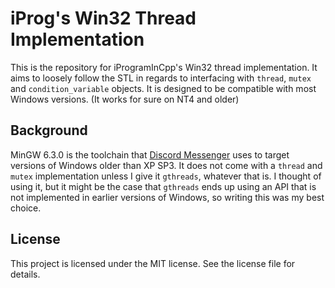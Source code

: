 # iProg's Win32 Thread Implementation

This is the repository for iProgramInCpp's Win32 thread implementation.  It aims to loosely follow
the STL in regards to interfacing with `thread`, `mutex` and `condition_variable` objects. It is
designed to be compatible with most Windows versions. (It works for sure on NT4 and older)

## Background

MinGW 6.3.0 is the toolchain that [Discord Messenger](https://github.com/DiscordMessenger/dm) uses
to target versions of Windows older than XP SP3.  It does not come with a `thread` and `mutex`
implementation unless I give it `gthreads`, whatever that is.  I thought of using it, but it might
be the case that `gthreads` ends up using an API that is not implemented in earlier versions of
Windows, so writing this was my best choice.

## License

This project is licensed under the MIT license. See the license file for details.

